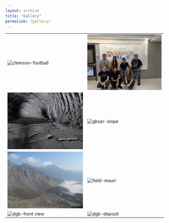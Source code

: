 ```yaml
---
layout: archive
title: "Gallery"
permalink: /gallery/
---
```


<table>
  <tr>
    <td><img src="/images/gallery/clemson-football.jpg" alt="clemson-football" width="300"></td>
    <td><img src="/images/gallery/clemson-mentor-undergrad.jpg" alt="clemson-mentor-undergrad" width="300"></td>
  </tr>
  <tr>
    <td><img src="/images/gallery/egx-tunnel-scan.jpg" alt="egx-tunnel-scan" width="300"></td>
    <td><img src="/images/gallery/gbsar-slope.jpg" alt="gbsar-slope" width="300"></td>
  </tr>
  <tr>
    <td><img src="/images/gallery/dgb-top.jpg" alt="dgb-top" width="300"></td>
    <td><img src="/images/gallery/field-mauri.jpg" alt="field-mauri" width="300"></td>
  </tr>
  <tr>
    <td><img src="/images/gallery/dgb-front view.jpg" alt="dgb-front view" width="300"></td>
    <td><img src="/images/gallery/dgb-deposit.jpg" alt="dgb-deposit" width="300"></td>
  </tr>

</table>


<!-- <style>
body {
    display: flex;
    justify-content: center;
    align-items: center;
    height: 100vh;
    background-color: #f0f0f0;
    margin: 0;
    flex-direction: column;
}

table {
    border-collapse: collapse;
}

td {
    padding: 10px;
    border: 1px solid #ccc;
}

img {
    border-radius: 10px;
    transition: transform 0.3s ease;
}

img:hover {
    transform: scale(1.05);
    border-color: #777;
}
</style> -->


<!-- ![Image 1](/images/DGB-top.jpg)
![Image 2](/images/DGB-Deposit.jpg) -->
<!-- ![Image 3](image3.jpg)
![Image 4](image4.jpg)
![Image 5](image5.jpg)
![Image 6](image6.jpg) -->

<!-- <style>
body {
    display: flex;
    justify-content: center;
    align-items: center;
    height: 100vh;
    background-color: #f0f0f0;
    margin: 0;
    flex-direction: column;
}

.image-container {
    display: grid;
    grid-template-columns: repeat(auto-fill, minmax(150px, 1fr));
    gap: 10px;
    width: 80%;
    max-width: 1000px;
    margin: 20px 0;
}

.image-container img {
    width: 100%;
    height: auto;
    display: block;
    border: 2px solid #ccc;
    border-radius: 10px;
    transition: transform 0.3s ease;
}

.image-container img:hover {
    transform: scale(1.05);
    border-color: #777;
}
</style> -->



